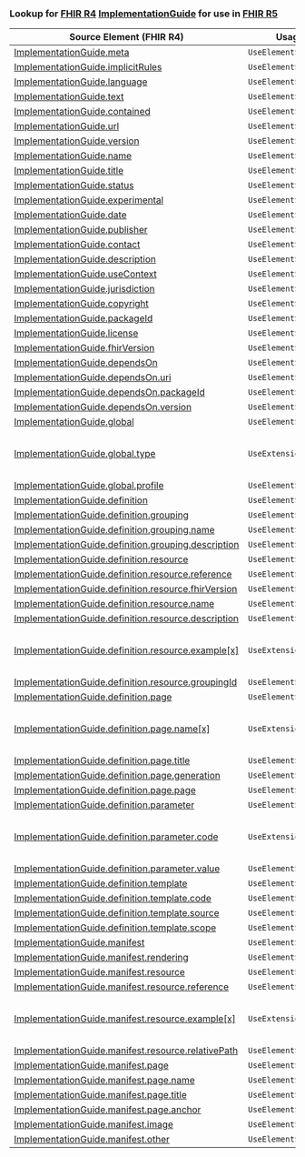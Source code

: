 ### Lookup for [FHIR R4](https://hl7.org/fhir/R4/) [ImplementationGuide](https://hl7.org/fhir/R4/ImplementationGuide.html) for use in [FHIR R5](https://hl7.org/fhir/R5/)

| Source Element (FHIR R4) | Usage | Target |
| -------------- | ----- | ------ |
| [ImplementationGuide.meta](https://hl7.org/fhir/R4/ImplementationGuide.html#resource) | `UseElementSameName` | [ImplementationGuide.meta](https://hl7.org/fhir/R5/ImplementationGuide.html#resource) |
| [ImplementationGuide.implicitRules](https://hl7.org/fhir/R4/ImplementationGuide.html#resource) | `UseElementSameName` | [ImplementationGuide.implicitRules](https://hl7.org/fhir/R5/ImplementationGuide.html#resource) |
| [ImplementationGuide.language](https://hl7.org/fhir/R4/ImplementationGuide.html#resource) | `UseElementSameName` | [ImplementationGuide.language](https://hl7.org/fhir/R5/ImplementationGuide.html#resource) |
| [ImplementationGuide.text](https://hl7.org/fhir/R4/ImplementationGuide.html#resource) | `UseElementSameName` | [ImplementationGuide.text](https://hl7.org/fhir/R5/ImplementationGuide.html#resource) |
| [ImplementationGuide.contained](https://hl7.org/fhir/R4/ImplementationGuide.html#resource) | `UseElementSameName` | [ImplementationGuide.contained](https://hl7.org/fhir/R5/ImplementationGuide.html#resource) |
| [ImplementationGuide.url](https://hl7.org/fhir/R4/ImplementationGuide.html#resource) | `UseElementSameName` | [ImplementationGuide.url](https://hl7.org/fhir/R5/ImplementationGuide.html#resource) |
| [ImplementationGuide.version](https://hl7.org/fhir/R4/ImplementationGuide.html#resource) | `UseElementSameName` | [ImplementationGuide.version](https://hl7.org/fhir/R5/ImplementationGuide.html#resource) |
| [ImplementationGuide.name](https://hl7.org/fhir/R4/ImplementationGuide.html#resource) | `UseElementSameName` | [ImplementationGuide.name](https://hl7.org/fhir/R5/ImplementationGuide.html#resource) |
| [ImplementationGuide.title](https://hl7.org/fhir/R4/ImplementationGuide.html#resource) | `UseElementSameName` | [ImplementationGuide.title](https://hl7.org/fhir/R5/ImplementationGuide.html#resource) |
| [ImplementationGuide.status](https://hl7.org/fhir/R4/ImplementationGuide.html#resource) | `UseElementSameName` | [ImplementationGuide.status](https://hl7.org/fhir/R5/ImplementationGuide.html#resource) |
| [ImplementationGuide.experimental](https://hl7.org/fhir/R4/ImplementationGuide.html#resource) | `UseElementSameName` | [ImplementationGuide.experimental](https://hl7.org/fhir/R5/ImplementationGuide.html#resource) |
| [ImplementationGuide.date](https://hl7.org/fhir/R4/ImplementationGuide.html#resource) | `UseElementSameName` | [ImplementationGuide.date](https://hl7.org/fhir/R5/ImplementationGuide.html#resource) |
| [ImplementationGuide.publisher](https://hl7.org/fhir/R4/ImplementationGuide.html#resource) | `UseElementSameName` | [ImplementationGuide.publisher](https://hl7.org/fhir/R5/ImplementationGuide.html#resource) |
| [ImplementationGuide.contact](https://hl7.org/fhir/R4/ImplementationGuide.html#resource) | `UseElementSameName` | [ImplementationGuide.contact](https://hl7.org/fhir/R5/ImplementationGuide.html#resource) |
| [ImplementationGuide.description](https://hl7.org/fhir/R4/ImplementationGuide.html#resource) | `UseElementSameName` | [ImplementationGuide.description](https://hl7.org/fhir/R5/ImplementationGuide.html#resource) |
| [ImplementationGuide.useContext](https://hl7.org/fhir/R4/ImplementationGuide.html#resource) | `UseElementSameName` | [ImplementationGuide.useContext](https://hl7.org/fhir/R5/ImplementationGuide.html#resource) |
| [ImplementationGuide.jurisdiction](https://hl7.org/fhir/R4/ImplementationGuide.html#resource) | `UseElementSameName` | [ImplementationGuide.jurisdiction](https://hl7.org/fhir/R5/ImplementationGuide.html#resource) |
| [ImplementationGuide.copyright](https://hl7.org/fhir/R4/ImplementationGuide.html#resource) | `UseElementSameName` | [ImplementationGuide.copyright](https://hl7.org/fhir/R5/ImplementationGuide.html#resource) |
| [ImplementationGuide.packageId](https://hl7.org/fhir/R4/ImplementationGuide.html#resource) | `UseElementSameName` | [ImplementationGuide.packageId](https://hl7.org/fhir/R5/ImplementationGuide.html#resource) |
| [ImplementationGuide.license](https://hl7.org/fhir/R4/ImplementationGuide.html#resource) | `UseElementSameName` | [ImplementationGuide.license](https://hl7.org/fhir/R5/ImplementationGuide.html#resource) |
| [ImplementationGuide.fhirVersion](https://hl7.org/fhir/R4/ImplementationGuide.html#resource) | `UseElementSameName` | [ImplementationGuide.fhirVersion](https://hl7.org/fhir/R5/ImplementationGuide.html#resource) |
| [ImplementationGuide.dependsOn](https://hl7.org/fhir/R4/ImplementationGuide.html#resource) | `UseElementSameName` | [ImplementationGuide.dependsOn](https://hl7.org/fhir/R5/ImplementationGuide.html#resource) |
| [ImplementationGuide.dependsOn.uri](https://hl7.org/fhir/R4/ImplementationGuide.html#resource) | `UseElementSameName` | [ImplementationGuide.dependsOn.uri](https://hl7.org/fhir/R5/ImplementationGuide.html#resource) |
| [ImplementationGuide.dependsOn.packageId](https://hl7.org/fhir/R4/ImplementationGuide.html#resource) | `UseElementSameName` | [ImplementationGuide.dependsOn.packageId](https://hl7.org/fhir/R5/ImplementationGuide.html#resource) |
| [ImplementationGuide.dependsOn.version](https://hl7.org/fhir/R4/ImplementationGuide.html#resource) | `UseElementSameName` | [ImplementationGuide.dependsOn.version](https://hl7.org/fhir/R5/ImplementationGuide.html#resource) |
| [ImplementationGuide.global](https://hl7.org/fhir/R4/ImplementationGuide.html#resource) | `UseElementSameName` | [ImplementationGuide.global](https://hl7.org/fhir/R5/ImplementationGuide.html#resource) |
| [ImplementationGuide.global.type](https://hl7.org/fhir/R4/ImplementationGuide.html#resource) | `UseExtension` | [http://hl7.org/fhir/4.0/StructureDefinition/extension-ImplementationGuide.global.type](StructureDefinition-ext-R4-ImplementationGuide.gl.type.html) |
| [ImplementationGuide.global.profile](https://hl7.org/fhir/R4/ImplementationGuide.html#resource) | `UseElementSameName` | [ImplementationGuide.global.profile](https://hl7.org/fhir/R5/ImplementationGuide.html#resource) |
| [ImplementationGuide.definition](https://hl7.org/fhir/R4/ImplementationGuide.html#resource) | `UseElementSameName` | [ImplementationGuide.definition](https://hl7.org/fhir/R5/ImplementationGuide.html#resource) |
| [ImplementationGuide.definition.grouping](https://hl7.org/fhir/R4/ImplementationGuide.html#resource) | `UseElementSameName` | [ImplementationGuide.definition.grouping](https://hl7.org/fhir/R5/ImplementationGuide.html#resource) |
| [ImplementationGuide.definition.grouping.name](https://hl7.org/fhir/R4/ImplementationGuide.html#resource) | `UseElementSameName` | [ImplementationGuide.definition.grouping.name](https://hl7.org/fhir/R5/ImplementationGuide.html#resource) |
| [ImplementationGuide.definition.grouping.description](https://hl7.org/fhir/R4/ImplementationGuide.html#resource) | `UseElementSameName` | [ImplementationGuide.definition.grouping.description](https://hl7.org/fhir/R5/ImplementationGuide.html#resource) |
| [ImplementationGuide.definition.resource](https://hl7.org/fhir/R4/ImplementationGuide.html#resource) | `UseElementSameName` | [ImplementationGuide.definition.resource](https://hl7.org/fhir/R5/ImplementationGuide.html#resource) |
| [ImplementationGuide.definition.resource.reference](https://hl7.org/fhir/R4/ImplementationGuide.html#resource) | `UseElementSameName` | [ImplementationGuide.definition.resource.reference](https://hl7.org/fhir/R5/ImplementationGuide.html#resource) |
| [ImplementationGuide.definition.resource.fhirVersion](https://hl7.org/fhir/R4/ImplementationGuide.html#resource) | `UseElementSameName` | [ImplementationGuide.definition.resource.fhirVersion](https://hl7.org/fhir/R5/ImplementationGuide.html#resource) |
| [ImplementationGuide.definition.resource.name](https://hl7.org/fhir/R4/ImplementationGuide.html#resource) | `UseElementSameName` | [ImplementationGuide.definition.resource.name](https://hl7.org/fhir/R5/ImplementationGuide.html#resource) |
| [ImplementationGuide.definition.resource.description](https://hl7.org/fhir/R4/ImplementationGuide.html#resource) | `UseElementSameName` | [ImplementationGuide.definition.resource.description](https://hl7.org/fhir/R5/ImplementationGuide.html#resource) |
| [ImplementationGuide.definition.resource.example[x]](https://hl7.org/fhir/R4/ImplementationGuide.html#resource) | `UseExtension` | [http://hl7.org/fhir/4.0/StructureDefinition/extension-ImplementationGuide.definition.resource.example](StructureDefinition-ext-R4-ImplementationGuide.de.re.example.html) |
| [ImplementationGuide.definition.resource.groupingId](https://hl7.org/fhir/R4/ImplementationGuide.html#resource) | `UseElementSameName` | [ImplementationGuide.definition.resource.groupingId](https://hl7.org/fhir/R5/ImplementationGuide.html#resource) |
| [ImplementationGuide.definition.page](https://hl7.org/fhir/R4/ImplementationGuide.html#resource) | `UseElementSameName` | [ImplementationGuide.definition.page](https://hl7.org/fhir/R5/ImplementationGuide.html#resource) |
| [ImplementationGuide.definition.page.name[x]](https://hl7.org/fhir/R4/ImplementationGuide.html#resource) | `UseExtension` | [http://hl7.org/fhir/4.0/StructureDefinition/extension-ImplementationGuide.definition.page.name](StructureDefinition-ext-R4-ImplementationGuide.de.pa.name.html) |
| [ImplementationGuide.definition.page.title](https://hl7.org/fhir/R4/ImplementationGuide.html#resource) | `UseElementSameName` | [ImplementationGuide.definition.page.title](https://hl7.org/fhir/R5/ImplementationGuide.html#resource) |
| [ImplementationGuide.definition.page.generation](https://hl7.org/fhir/R4/ImplementationGuide.html#resource) | `UseElementSameName` | [ImplementationGuide.definition.page.generation](https://hl7.org/fhir/R5/ImplementationGuide.html#resource) |
| [ImplementationGuide.definition.page.page](https://hl7.org/fhir/R4/ImplementationGuide.html#resource) | `UseElementSameName` | [ImplementationGuide.definition.page.page](https://hl7.org/fhir/R5/ImplementationGuide.html#resource) |
| [ImplementationGuide.definition.parameter](https://hl7.org/fhir/R4/ImplementationGuide.html#resource) | `UseElementSameName` | [ImplementationGuide.definition.parameter](https://hl7.org/fhir/R5/ImplementationGuide.html#resource) |
| [ImplementationGuide.definition.parameter.code](https://hl7.org/fhir/R4/ImplementationGuide.html#resource) | `UseExtension` | [http://hl7.org/fhir/4.0/StructureDefinition/extension-ImplementationGuide.definition.parameter.code](StructureDefinition-ext-R4-ImplementationGuide.de.pa.code.html) |
| [ImplementationGuide.definition.parameter.value](https://hl7.org/fhir/R4/ImplementationGuide.html#resource) | `UseElementSameName` | [ImplementationGuide.definition.parameter.value](https://hl7.org/fhir/R5/ImplementationGuide.html#resource) |
| [ImplementationGuide.definition.template](https://hl7.org/fhir/R4/ImplementationGuide.html#resource) | `UseElementSameName` | [ImplementationGuide.definition.template](https://hl7.org/fhir/R5/ImplementationGuide.html#resource) |
| [ImplementationGuide.definition.template.code](https://hl7.org/fhir/R4/ImplementationGuide.html#resource) | `UseElementSameName` | [ImplementationGuide.definition.template.code](https://hl7.org/fhir/R5/ImplementationGuide.html#resource) |
| [ImplementationGuide.definition.template.source](https://hl7.org/fhir/R4/ImplementationGuide.html#resource) | `UseElementSameName` | [ImplementationGuide.definition.template.source](https://hl7.org/fhir/R5/ImplementationGuide.html#resource) |
| [ImplementationGuide.definition.template.scope](https://hl7.org/fhir/R4/ImplementationGuide.html#resource) | `UseElementSameName` | [ImplementationGuide.definition.template.scope](https://hl7.org/fhir/R5/ImplementationGuide.html#resource) |
| [ImplementationGuide.manifest](https://hl7.org/fhir/R4/ImplementationGuide.html#resource) | `UseElementSameName` | [ImplementationGuide.manifest](https://hl7.org/fhir/R5/ImplementationGuide.html#resource) |
| [ImplementationGuide.manifest.rendering](https://hl7.org/fhir/R4/ImplementationGuide.html#resource) | `UseElementSameName` | [ImplementationGuide.manifest.rendering](https://hl7.org/fhir/R5/ImplementationGuide.html#resource) |
| [ImplementationGuide.manifest.resource](https://hl7.org/fhir/R4/ImplementationGuide.html#resource) | `UseElementSameName` | [ImplementationGuide.manifest.resource](https://hl7.org/fhir/R5/ImplementationGuide.html#resource) |
| [ImplementationGuide.manifest.resource.reference](https://hl7.org/fhir/R4/ImplementationGuide.html#resource) | `UseElementSameName` | [ImplementationGuide.manifest.resource.reference](https://hl7.org/fhir/R5/ImplementationGuide.html#resource) |
| [ImplementationGuide.manifest.resource.example[x]](https://hl7.org/fhir/R4/ImplementationGuide.html#resource) | `UseExtension` | [http://hl7.org/fhir/4.0/StructureDefinition/extension-ImplementationGuide.manifest.resource.example](StructureDefinition-ext-R4-ImplementationGuide.ma.re.example.html) |
| [ImplementationGuide.manifest.resource.relativePath](https://hl7.org/fhir/R4/ImplementationGuide.html#resource) | `UseElementSameName` | [ImplementationGuide.manifest.resource.relativePath](https://hl7.org/fhir/R5/ImplementationGuide.html#resource) |
| [ImplementationGuide.manifest.page](https://hl7.org/fhir/R4/ImplementationGuide.html#resource) | `UseElementSameName` | [ImplementationGuide.manifest.page](https://hl7.org/fhir/R5/ImplementationGuide.html#resource) |
| [ImplementationGuide.manifest.page.name](https://hl7.org/fhir/R4/ImplementationGuide.html#resource) | `UseElementSameName` | [ImplementationGuide.manifest.page.name](https://hl7.org/fhir/R5/ImplementationGuide.html#resource) |
| [ImplementationGuide.manifest.page.title](https://hl7.org/fhir/R4/ImplementationGuide.html#resource) | `UseElementSameName` | [ImplementationGuide.manifest.page.title](https://hl7.org/fhir/R5/ImplementationGuide.html#resource) |
| [ImplementationGuide.manifest.page.anchor](https://hl7.org/fhir/R4/ImplementationGuide.html#resource) | `UseElementSameName` | [ImplementationGuide.manifest.page.anchor](https://hl7.org/fhir/R5/ImplementationGuide.html#resource) |
| [ImplementationGuide.manifest.image](https://hl7.org/fhir/R4/ImplementationGuide.html#resource) | `UseElementSameName` | [ImplementationGuide.manifest.image](https://hl7.org/fhir/R5/ImplementationGuide.html#resource) |
| [ImplementationGuide.manifest.other](https://hl7.org/fhir/R4/ImplementationGuide.html#resource) | `UseElementSameName` | [ImplementationGuide.manifest.other](https://hl7.org/fhir/R5/ImplementationGuide.html#resource) |
